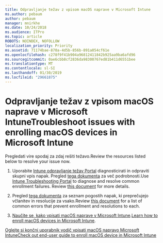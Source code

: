 ```yaml
---
title: Odpravljanje težav z vpisom macOS naprave v Microsoft Intune
ms.author: pebaum
author: pebaum
manager: mnirkhe
ms.date: 10/24/2018
ms.audience: ITPro
ms.topic: article
ROBOTS: NOINDEX, NOFOLLOW
localization_priority: Priority
ms.assetid: 71174bae-870a-4d5b-856b-891a054cf61e
ms.openlocfilehash: c278f9f41b904a96812411842b925aa9ba6afd96
ms.sourcegitcommit: 0ae6cbb8cf2836da98300767ed81b411d6551bee
ms.translationtype: MT
ms.contentlocale: sl-SI
ms.lasthandoff: 01/30/2019
ms.locfileid: "29661875"
---
```

# <a name="troubleshoot-issues-with-enrolling-macos-devices-in-microsoft-intune"></a><span data-ttu-id="ea057-102">Odpravljanje težav z vpisom macOS naprave v Microsoft Intune</span><span class="sxs-lookup"><span data-stu-id="ea057-102">Troubleshoot issues with enrolling macOS devices in Microsoft Intune</span></span>

<span data-ttu-id="ea057-103">Pregledati vire spodaj za zdaj rešiti težavo.</span><span class="sxs-lookup"><span data-stu-id="ea057-103">Review the resources listed below to resolve your issue now.</span></span> 
  
1. <span data-ttu-id="ea057-p101">Uporabite [Intune odpravljanje težav Portal](https://devicemanagement.microsoft.com/#blade/Microsoft_Intune_DeviceSettings/TroubleshootBlade) diagnosticirati in odpraviti skupni vpis napak. Pregled [tega dokumenta](https://docs.microsoft.com/intune/help-desk-operators) za več podrobnosti.</span><span class="sxs-lookup"><span data-stu-id="ea057-p101">Use [Intune Troubleshooting Portal](https://devicemanagement.microsoft.com/#blade/Microsoft_Intune_DeviceSettings/TroubleshootBlade) to diagnose and resolve common enrollment failures. Review [this document](https://docs.microsoft.com/intune/help-desk-operators) for more details.</span></span> 
    
2. <span data-ttu-id="ea057-106">Pregled [tega dokumenta](https://docs.microsoft.com/intune-classic/troubleshoot/troubleshoot-device-enrollment-in-intune) za seznam pogostih napak, ki preprečujejo včlanitev in resolucije za vsako.</span><span class="sxs-lookup"><span data-stu-id="ea057-106">Review [this document](https://docs.microsoft.com/intune-classic/troubleshoot/troubleshoot-device-enrollment-in-intune) for a list of common errors that prevent enrollment and resolutions to each.</span></span> 
    
3. <span data-ttu-id="ea057-107">[Naučite se, kako vpisati macOS naprave v Microsoft Intune](https://docs.microsoft.com/intune/macos-enroll).</span><span class="sxs-lookup"><span data-stu-id="ea057-107">[Learn how to enroll macOS devices in Microsoft Intune](https://docs.microsoft.com/intune/macos-enroll).</span></span>
    
[<span data-ttu-id="ea057-108">Oglejte si končni uporabnik vodič vpisati macOS napravo Microsoft Intune</span><span class="sxs-lookup"><span data-stu-id="ea057-108">Check out end-user guide to enroll macOS device in Microsoft Intune</span></span>](https://docs.microsoft.com/intune-user-help/enroll-your-device-in-intune-macos-cp)
  

